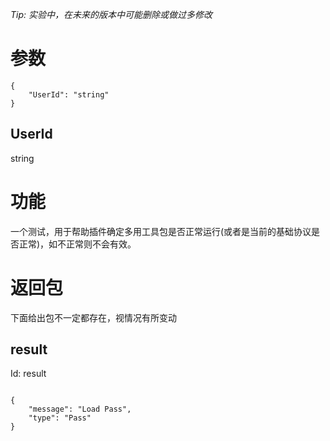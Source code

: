_Tip: 实验中，在未来的版本中可能删除或做过多修改_
# 参数
```
{
    "UserId": "string"
}
```
## UserId
string
# 功能
一个测试，用于帮助插件确定多用工具包是否正常运行(或者是当前的基础协议是否正常)，如不正常则不会有效。
# 返回包
下面给出包不一定都存在，视情况有所变动

## result
Id: result

```

{
    "message": "Load Pass",
    "type": "Pass"
}

```

